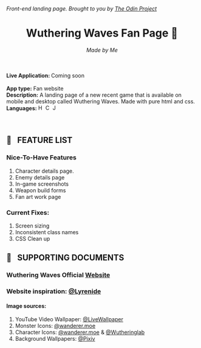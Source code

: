 ###### Front-end landing page. Brought to you by [The Odin Project](https://www.theodinproject.com/)

<div align="center">

# Wuthering Waves Fan Page :trident:

###### Made by Me

</div>

</br>
<strong> Live Application: </strong> <a target="blank_"> Coming soon</a> <br/>
<br/>
<strong>App type:</strong> Fan website <br/>
<strong>Description:</strong> A landing page of a new recent game that is available on mobile and desktop called Wuthering Waves. Made with pure html and css.
<br/>
<strong>Languages:</strong>
<img src="https://raw.githubusercontent.com/danielcranney/readme-generator/main/public/icons/skills/html5-colored.svg"  width="15" height="15" alt="HTML5" />
<img src="https://cdn.simpleicons.org/css3/1572B6"  width="15" height="15" alt="CSS3" />
<img src="https://raw.githubusercontent.com/danielcranney/readme-generator/main/public/icons/skills/javascript-colored.svg" width="15" height="15" alt="JavaScript" />

<br clear="right"/>
<br/>
</br>

## :bookmark_tabs: &nbsp; FEATURE LIST

### Nice-To-Have Features

1. Character details page.
2. Enemy details page
3. In-game screenshots
4. Weapon build forms
5. Fan art work page

### Current Fixes:

1. Screen sizing
2. Inconsistent class names
3. CSS Clean up

## :file_folder: &nbsp; SUPPORTING DOCUMENTS

### Wuthering Waves Official [Website]("https://wutheringwaves.kurogames.com/en/main")

### Website inspiration: [@Lyrenide](https://criosyom.github.io/Hakurei_Shrine/#)

#### Image sources:

1. YouTube Video Wallpaper: [@LiveWallpaper]("https://www.youtube.com/watch?v=_yjk-doXLiY&ab_channel=LiveWallpaperCentre")
2. Monster Icons: [@wanderer.moe]("https://wanderer.moe/wuthering-waves/monster-icons")
3. Character Icons: [@wanderer.moe]("https://wanderer.moe/wuthering-waves/character-icons") & [@Wutheringlab]("https://wutheringlab.com/wp-content/uploads//Jinshi_icon-150x150.png")
4. Background Wallpapers: [@Pixiv]("https://www.pixiv.net/en/artworks/118482458")

</br>
